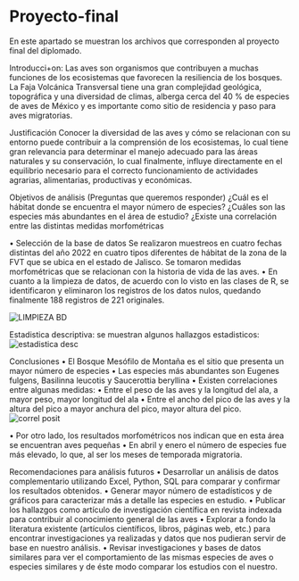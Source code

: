 # Proyecto-final
En este apartado se muestran los archivos que corresponden al proyecto final del diplomado.

Introducci+on:
Las aves son organismos que contribuyen a muchas funciones de los ecosistemas que favorecen la resiliencia de los bosques.
La Faja Volcánica Transversal tiene una gran complejidad geológica, topográfica y una diversidad de climas, alberga cerca del 40 % de especies de aves de México y es importante como sitio de residencia y paso para aves migratorias.

Justificación
Conocer la diversidad de las aves y cómo se relacionan con su entorno puede contribuir a la comprensión de los ecosistemas, lo cual tiene gran relevancia para determinar el manejo adecuado para las áreas naturales y su conservación, lo cual finalmente, influye directamente en el equilibrio necesario para el correcto funcionamiento de actividades agrarias, alimentarias, productivas y económicas.

Objetivos de análisis (Preguntas que queremos responder)
¿Cuál es el hábitat donde se encuentra el mayor número de especies?
¿Cuáles son las especies más abundantes en el área de estudio?
¿Existe una correlación entre las distintas medidas morfométricas

•	Selección de la base de datos
Se realizaron muestreos en cuatro fechas distintas del año 2022 en cuatro tipos diferentes de hábitat de la zona de la FVT que se ubica en el estado de Jalisco. Se tomaron medidas morfométricas que se relacionan con la historia de vida de las aves.
•	En cuanto a la limpieza de datos, de acuerdo con lo visto en las clases de R, se identificaron y eliminaron los registros de los datos nulos, quedando finalmente 188 registros de 221 originales.

![LIMPIEZA BD](https://github.com/user-attachments/assets/0a6c08a0-4d81-456c-8af1-cfcd39600b64)


Estadistica descriptiva: se muestran algunos hallazgos estadisticos:
![estadistica desc](https://github.com/user-attachments/assets/4f7f0593-e43a-4995-b69b-a03d528a86e7)



Conclusiones
•	El Bosque Mesófilo de Montaña es el sitio que presenta un mayor número de especies
•	Las especies más abundantes son Eugenes fulgens, Basilinna leucotis y Saucerottia beryllina
•	Existen correlaciones entre algunas medidas:
•	Entre el peso de las aves y la longitud del ala, a mayor peso, mayor longitud del ala
•	Entre el ancho del pico de las aves y la altura del pico a mayor anchura del pico, mayor altura del pico.
![correl posit](https://github.com/user-attachments/assets/7bf61e20-4eea-46f1-bec3-b09939b38f2d)

•	Por otro lado, los resultados morfométricos nos indican que en esta área se encuentran aves pequeñas
•	En abril y enero el número de especies fue más elevado, lo que, al ser los meses de temporada migratoria.


Recomendaciones para análisis futuros
•	Desarrollar un análisis de datos complementario utilizando Excel, Python, SQL para comparar y confirmar los resultados obtenidos.
•	Generar mayor número de estadísticos y de gráficos para caracterizar más a detalle las especies en estudio.
•	Publicar los hallazgos como artículo de investigación científica en revista indexada para contribuir al conocimiento general de las aves
•	Explorar a fondo la literatura existente (artículos científicos, libros, páginas web, etc.)  para encontrar investigaciones ya realizadas y datos que nos pudieran servir de base en nuestro análisis.
•	Revisar investigaciones y bases de datos similares para ver el comportamiento de las mismas especies de aves o especies similares y de éste modo comparar los estudios con el nuestro.



